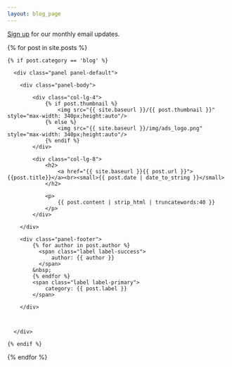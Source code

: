 ```yaml
---
layout: blog_page
---
```


[Sign up](http://eepurl.com/ggoxhn) for our monthly email updates.

<div class="container">
    <div class="row">

{% for post in site.posts %}

    {% if post.category == 'blog' %}

      <div class="panel panel-default">

        <div class="panel-body">

            <div class="col-lg-4">
                {% if post.thumbnail %}
                    <img src="{{ site.baseurl }}/{{ post.thumbnail }}" style="max-width: 340px;height:auto"/>
                {% else %}
                    <img src="{{ site.baseurl }}/img/ads_logo.png" style="max-width: 340px;height:auto"/>
                {% endif %}
            </div>

            <div class="col-lg-8">
                <h2>
                    <a href="{{ site.baseurl }}{{ post.url }}">{{post.title}}</a><br><small>{{ post.date | date_to_string }}</small>
                </h2>

                <p>
                    {{ post.content | strip_html | truncatewords:40 }}
                </p>
            </div>

        </div>

        <div class="panel-footer">
            {% for author in post.author %}
              <span class="label label-success">
                  author: {{ author }}
              </span>
            &nbsp;
            {% endfor %}
            <span class="label label-primary">
                category: {{ post.label }}
            </span>

        </div>



      </div>

    {% endif %}

{% endfor %}

</div>
</div>
